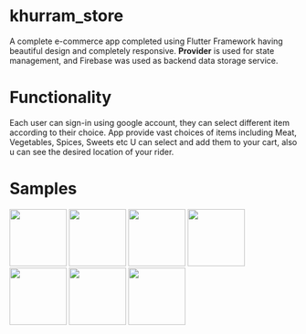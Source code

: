 # khurram_store

A complete e-commerce app completed using Flutter Framework having beautiful design and completely
responsive.
<b>Provider</b> is used for state management, and Firebase was used as backend data storage service.

# Functionality

Each user can sign-in using google account, they can select different item according to their
choice. App provide vast choices of items including Meat, Vegetables, Spices, Sweets etc U can
select and add them to your cart, also u can see the desired location of your rider.

# Samples

<img src="assets/samples/mainpage.png" width="100"/>
<img src="assets/samples/allCategories.png" width="100"/>
<img src="assets/samples/subcat1.png" width="100"/>
<img src="assets/samples/subcat2.png" width="100"/>
<img src="assets/samples/catDetail.png" width="100"/>
<img src="assets/samples/cart.png" width="100"/>
<img src="assets/samples/trackRider.png" width="100"/>
